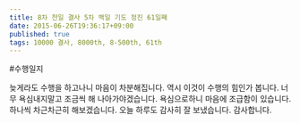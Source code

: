 ```yaml
---
title: 8차 천일 결사 5차 백일 기도 정진 61일째
date: 2015-06-26T19:36:17+09:00
published: true
tags: 10000 결사, 8000th, 8-500th, 61th
---
```


#수행일지

늦게라도 수행을 하고나니 마음이 차분해집니다. 역시 이것이 수행의 힘인가 봅니다. 너무 욕심내지말고 조금씩 해 나아가야겠습니다. 욕심으로하니 마음에 조급함이 있습니다. 하나씩 차근차근히 해보겠습니다. 오늘 하루도 감사히 잘 보냈습니다. 감사합니다.
